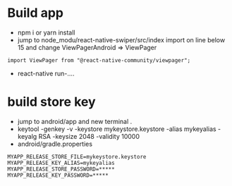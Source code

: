 # Build app 
- npm i or yarn install
- jump to node_modu/react-native-swiper/src/index
import on line below 15 and change ViewPagerAndroid => ViewPager
```
import ViewPager from "@react-native-community/viewpager";
```
- react-native run-....
# build store key
- jump to android/app  and new terminal .
- keytool -genkey -v -keystore mykeystore.keystore -alias mykeyalias -keyalg RSA -keysize 2048 -validity 10000
- android/gradle.properties
```
MYAPP_RELEASE_STORE_FILE=mykeystore.keystore
MYAPP_RELEASE_KEY_ALIAS=mykeyalias
MYAPP_RELEASE_STORE_PASSWORD=*****
MYAPP_RELEASE_KEY_PASSWORD=*****
```
